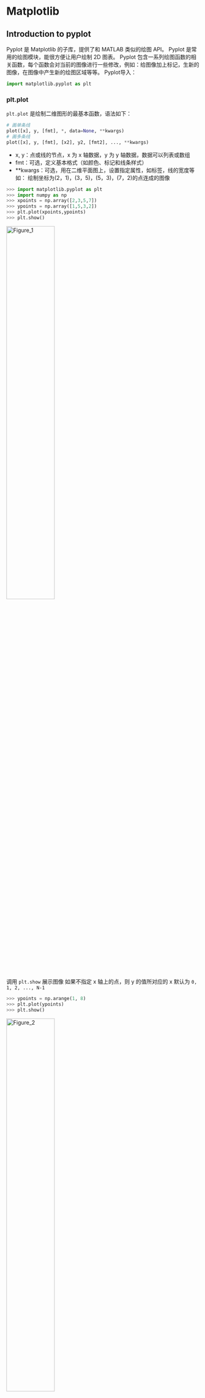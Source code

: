 # Matplotlib
## Introduction to pyplot
Pyplot 是 Matplotlib 的子库，提供了和 MATLAB 类似的绘图 API。
Pyplot 是常用的绘图模块，能很方便让用户绘制 2D 图表。
Pyplot 包含一系列绘图函数的相关函数，每个函数会对当前的图像进行一些修改，例如：给图像加上标记，生新的图像，在图像中产生新的绘图区域等等。
Pyplot导入：
```python
import matplotlib.pyplot as plt
```
### plt.plot
`plt.plot` 是绘制二维图形的最基本函数，语法如下：
```python
# 画单条线
plot([x], y, [fmt], *, data=None, **kwargs)
# 画多条线
plot([x], y, [fmt], [x2], y2, [fmt2], ..., **kwargs)
```
* x, y：点或线的节点，x 为 x 轴数据，y 为 y 轴数据，数据可以列表或数组
* fmt：可选，定义基本格式（如颜色、标记和线条样式）
* **kwargs：可选，用在二维平面图上，设置指定属性，如标签，线的宽度等
如：
绘制坐标为(2，1)，(3，5)，(5，3)，(7，2)的点连成的图像
```python
>>> import matplotlib.pyplot as plt
>>> import numpy as np
>>> xpoints = np.array([2,3,5,7])
>>> ypoints = np.array([1,5,3,2])
>>> plt.plot(xpoints,ypoints)
>>> plt.show()
```
<img src="images/Figure_1.png" alt="Figure_1" width="50%">

调用 `plt.show` 展示图像
如果不指定 x 轴上的点，则 y 的值所对应的 x 默认为 `0, 1, 2, ..., N-1`
```python
>>> ypoints = np.arange(1, 8)
>>> plt.plot(ypoints)
>>> plt.show()
```
<img src="images/Figure_2.png" alt="Figure_2" width="50%">

绘制正弦和余弦图，参数中包含两对 **x, y** 值，第一对为 **x, y**，对应正弦函数；第二对为 **x, z**，对应余弦函数
```python
>>> x = np.arange(0, 4*np.pi, 0.1)
>>> y = np.sin(x)
>>> z = np.cos(x)
>>> plt.plot(x,y,x,z)
>>> plt.show()
```
<img src="images/Figure_3.png" alt="Figure_3" width="50%">

### 绘图标记
#### marker
绘图过程如果我们想要给坐标自定义一些不一样的标记，就可以使用 plot() 方法的 `marker` 参数来定义
如在上个实例基础上定义实心圆标记：
```
>>> plt.plot(x,y,x,z,marker = 'o')
>>> plt.show()
```
<img src="images/Figure_4.png" alt="Figure_4" width="50%">

常用 `marker` 符号：
marker|description|marker|description
:-:|:-:|:-:|:-:
`"."`|点|`","`|像素点
`"O"`|像素点|`"v"`|下三角
`"^"`|上三角|`"1"`|下三叉
`"2"`|上三叉|`"8"`|正八边形
`"s"`|正方形|`"p"`|五边形
`"*"`|星号|`"+"`|加号
`"x"`|乘号|`"None"`|无

可以自定义标记的大小与颜色，使用的参数分别是：
* markersize，简写为 `ms`：定义标记的大小
* markerfacecolor，简写为 `mfc`：定义标记内部的颜色
* markeredgecolor，简写为 `mec`：定义标记边框的颜色
以下实例定义标记大小为15，内部颜色为蓝色，边框颜色为红色
```python
>>> plt.plot(ypoints, marker = 'o', ms = 15, mfc = 'b', mec = 'r')
>>> plt.show()
```
<img src="images/Figure_6.png" alt="Figure_6" width="50%">

#### fmt
fmt 参数定义了基本格式，如标记、线条样式和颜色
```python
fmt = '[marker][line][color]'
```
如以下实例中的 `*--c`，`*`表示星号，`--`表示点划线，`c`表示青色
```python
>>> ypoints = np.array([1,5,3,2])
>>> plt.plot(ypoints, '*--c')
>>> plt.show()
```
<img src="images/Figure_5.png" alt="Figure_5" width="50%">

线类型：
marker|description
:-:|:-:
`'-'`|实线
`':'`|虚线
`'--'`|破折线
`'-.'`|点划线

颜色类型：
marker|description|marker|description
:-:|:-:|:-:|:-:
`'r'`|红|`'g'`|绿
`'b'`|蓝|`'c'`|青
`'m'`|品红|`'y'`|黄
`'k'`|黑|`'w'`|白
#### 绘图线
线的类型可以使用 linestyle 参数来定义，简写为 `ls`
type|marker|description
:-:|:-:|:-:
`solid`(default)|`'-'`|实线
`dotted`|`':'`|点虚线
`dashed`|`'--'`|破折线
`dashdot`|`'-.'`|点划线
`None`|`''`|不画线

线的颜色可以使用 color 参数来定义，简写为 `c`

颜色类型与 fmt 相同，也可自定义颜色，如`SeaGreen`，`#8FBC8F`

线的宽度可以使用 linewidth 参数来定义，简写为 `lw`，值可以是浮点数，如：1、2.0、5.67 等
```python
>>> plt.plot(xpoints, y, ls = '-.', c = '#b4befe', lw = 4)
>>> plt.show()
```
<img src="images/Figure_7.png" alt="Figure_7" width="50%">

#### 轴标题与标签
使用 `xlabel()` 和 `ylabel()` 方法来设置 x 轴和 y 轴的标签
使用 `title()` 方法来设置标题
以上三个方法均提供了 `loc` 参数来设置标签和标题的显示位置
`xlabel` 与 `title` 可设置为 `left`, `right`, `center`(default)
`ylabel` 可设置为 `bottom`, `top`, `center`(default)
```python
>>> x = np.arange(0,10)
>>> y = x ** 2
>>> plt.xlabel("x-axis", loc="left")
>>> plt.ylabel("y-axis", loc="top")
>>> plt.title("demo", loc="left")
>>> plt.plot(x, y)
>>> plt.show()
```
<img src="images/Figure_8.png" alt="Figure_8" width="50%">

#### 网格线
使用的 `grid()` 方法来设置图表中的网格线
```python
matplotlib.pyplot.grid(b=None, which='major', axis='both', )
```
* `b`：可选，默认为 None，可以设置布尔值，true 为显示网格线，false 为不显示，如果设置 `**kwargs` 参数，则值为 true
* `which`：可选，可选值有 `'major'`(default)、`'minor'` 和 `'both'`，表示应用更改的网格线
* `axis`：可选，设置显示哪个方向的网格线，可以是取 `'both'`(default)，`'x'` 或 `'y'`，分别表示两个方向，x 轴方向或 y 轴方向
* `**kwargs`：可选，设置网格样式，可以是 `color='r'`, `linestyle='-'` 和 `linewidth=2`，分别表示网格线的颜色，样式和宽度
## Simple Plot
